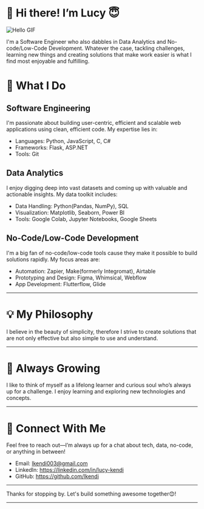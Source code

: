 # 👋 Hi there! I’m Lucy 😇

![Hello GIF](https://i.giphy.com/media/v1.Y2lkPTc5MGI3NjExdHNlc3ZxYmoyMmZqbHRuMzBubjJsZzN0bXZiOW42MXhvbG5sOW96NSZlcD12MV9pbnRlcm5hbF9naWZfYnlfaWQmY3Q9Zw/KiMBUPZUhUg4HRV6PW/giphy.gif)

I'm a Software Engineer who also dabbles in Data Analytics and No-code/Low-Code Development. Whatever the case, tackling challenges, learning new things and creating solutions that make work easier is what I find most enjoyable and fulfilling.

# 🚀 What I Do
## Software Engineering
I'm passionate about building user-centric, efficient and scalable web applications using clean, efficient code. My expertise lies in:

- Languages: Python, JavaScript, C, C#
- Frameworks: Flask, ASP.NET
- Tools: Git

## Data Analytics
I enjoy digging deep into vast datasets and coming up with valuable and actionable insights. My data toolkit includes:

- Data Handling: Python(Pandas, NumPy), SQL
- Visualization: Matplotlib, Seaborn, Power BI
- Tools: Google Colab, Jupyter Notebooks, Google Sheets

## No-Code/Low-Code Development
I'm a big fan of no-code/low-code tools cause they make it possible to build solutions rapidly. My focus areas are:

- Automation: Zapier, Make(formerly Integromat), Airtable
- Prototyping and Design: Figma, Whimsical, Webflow
- App Development: Flutterflow, Glide

---
# 💡 My Philosophy

I believe in the beauty of simplicity, therefore I strive to create solutions that are not only effective but also simple to use and understand.

---
# 🌱 Always Growing

I like to think of myself as a lifelong learner and curious soul who’s always up for a challenge. I enjoy learning and exploring new technologies and concepts.

---
 # 🔗 Connect With Me
Feel free to reach out—I’m always up for a chat about tech, data, no-code, or anything in between!

- Email: lkendi003@gmail.com
- LinkedIn: https://linkedin.com/in/lucy-kendi
- GitHub: https://github.com/lkendi

---
Thanks for stopping by. Let's build something awesome together😊!

---


<!---
lkendi/lkendi is a ✨ special ✨ repository because its `README.md` (this file) appears on your GitHub profile.
You can click the Preview link to take a look at your changes.
--->
